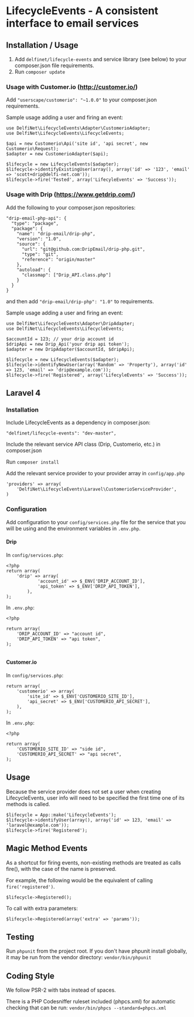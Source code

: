 LifecycleEvents - A consistent interface to email services
==========================================================

Installation / Usage
--------------------

1. Add `delfinet/lifecycle-events` and service library (see below) to your composer.json file requirements.
3. Run `composer update`


### Usage with Customer.io (http://customer.io/) ###

Add `"userscape/customerio": "~1.0.0"` to your composer.json requirements.

Sample usage adding a user and firing an event:

```
use DelfiNet\LifecycleEvents\Adapter\CustomerioAdapter;
use DelfiNet\LifecycleEvents\LifecycleEvents;

$api = new Customerio\Api('site id', 'api secret', new Customerio\Request);
$adapter = new CustomerioAdapter($api);

$lifecycle = new LifecycleEvents($adapter);
$lifecycle->identifyExistingUser(array(), array('id' => '123', 'email' => 'scott+drip@delfi-net.com'));
$lifecycle->fire('Tested', array('LifecyleEvents' => 'Success'));
```



### Usage with Drip (https://www.getdrip.com/) ###

Add the following to your composer.json repositories:

```
"drip-email-php-api": {
  "type": "package",
  "package": {
	"name": "drip-email/drip-php",
	"version": "1.0",
	"source": {
	  "url": "git@github.com:DripEmail/drip-php.git",
	  "type": "git",
	  "reference": "origin/master"
	},
	"autoload": {
	  "classmap": ["Drip_API.class.php"]
	}
  }
}
```

and then add `"drip-email/drip-php": "1.0"` to requirements.

Sample usage adding a user and firing an event:

```
use DelfiNet\LifecycleEvents\Adapter\DripAdapter;
use DelfiNet\LifecycleEvents\LifecycleEvents;

$accountId = 123; // your drip account id
$dripApi = new Drip_Api('your drip api token');
$adapter = new DripAdapter($accountId, $dripApi);

$lifecycle = new LifecycleEvents($adapter);
$lifecycle->identifyNewUser(array('Random' => 'Property'), array('id' => 123, 'email' => 'drip@example.com'));
$lifecycle->fire('Registered', array('LifecyleEvents' => 'Success'));
```


Laravel 4
---------

### Installation ###

Include LifecycleEvents as a dependency in composer.json:

```
"delfinet/lifecycle-events": "dev-master",
```

Include the relevant service API class (Drip, Customerio, etc.) in composer.json

Run `composer install`

Add the relevant service provider to your provider array in `config/app.php`

```
'providers' => array(
	'DelfiNet\LifecycleEvents\Laravel\CustomerioServiceProvider',
)
```


### Configuration ###

Add configuration to your `config/services.php` file for the service that you will be using
and the environment variables in `.env.php`.


#### Drip ####

In `config/services.php`:

```
<?php
return array(
	'drip' => array(
    		'account_id' => $_ENV['DRIP_ACCOUNT_ID'],
    		'api_token' => $_ENV['DRIP_API_TOKEN'],
    	),
);
```

In `.env.php`:

```
<?php

return array(
	'DRIP_ACCOUNT_ID' => "account id",
	'DRIP_API_TOKEN' => "api token",
);


```

#### Customer.io ####

In `config/services.php`:

```
return array(
	'customerio' => array(
		'site_id' => $_ENV['CUSTOMERIO_SITE_ID'],
		'api_secret' => $_ENV['CUSTOMERIO_API_SECRET'],
	),
);
```

In `.env.php`:

```
<?php

return array(
	'CUSTOMERIO_SITE_ID' => "side id",
	'CUSTOMERIO_API_SECRET' => "api secret",
);
```


Usage
-----

Because the service provider does not set a user when creating LifecycleEvents,
user info will need to be specified the first time one of its methods is called.

```
$lifecycle = App::make('LifecycleEvents');
$lifecycle->identifyUser(array(), array('id' => 123, 'email' => 'laravel@example.com'));
$lifecycle->fire('Registered');
```


Magic Method Events
-------------------

As a shortcut for firing events, non-existing methods are treated as calls fire(),
with the case of the name is preserved.

For example, the following would be the equivalent of calling `fire('registered')`.
```
$lifecycle->Registered();
```

To call with extra parameters:
```
$lifecycle->Registered(array('extra' => 'params'));
```

Testing
-------

Run `phpunit` from the project root. If you don't have phpunit install globally,
it may be run from the vendor directory: `vendor/bin/phpunit`


Coding Style
------------

We follow PSR-2 with tabs instead of spaces.

There is a PHP Codesniffer ruleset included (phpcs.xml) for automatic checking that can be run: `vendor/bin/phpcs --standard=phpcs.xml`
